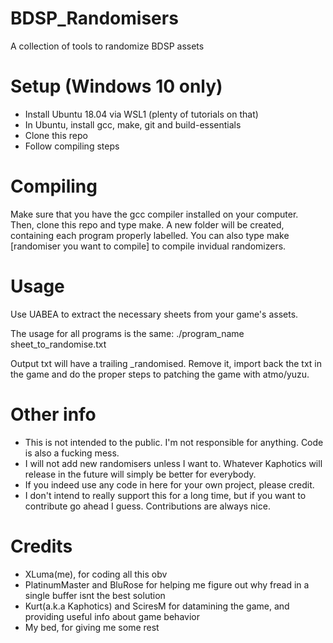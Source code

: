 # BDSP_Randomisers
A collection of tools to randomize BDSP assets

# Setup (Windows 10 only)

- Install Ubuntu 18.04 via WSL1 (plenty of tutorials on that)
- In Ubuntu, install gcc, make, git and build-essentials
- Clone this repo
- Follow compiling steps

# Compiling

Make sure that you have the gcc compiler installed on your computer.  
Then, clone this repo and type make. A new folder will be created, containing each program properly labelled.
You can also type make [randomiser you want to compile] to compile invidual randomizers.

# Usage

Use UABEA to extract the necessary sheets from your game's assets.

The usage for all programs is the same: 
  ./program_name sheet_to_randomise.txt
 
 Output txt will have a trailing _randomised. Remove it, import back the txt in the game and do the proper steps to patching the game with atmo/yuzu.  
 
 # Other info
 
 - This is not intended to the public. I'm not responsible for anything. Code is also a fucking mess.
 - I will not add new randomisers unless I want to. Whatever Kaphotics will release in the future will simply be better for everybody.
 - If you indeed use any code in here for your own project, please credit.
 - I don't intend to really support this for a long time, but if you want to contribute go ahead I guess. Contributions are always nice.
 
 # Credits
 
 - XLuma(me), for coding all this obv
 - PlatinumMaster and BluRose for helping me figure out why fread in a single buffer isnt the best solution
 - Kurt(a.k.a Kaphotics) and SciresM for datamining the game, and providing useful info about game behavior
 - My bed, for giving me some rest
